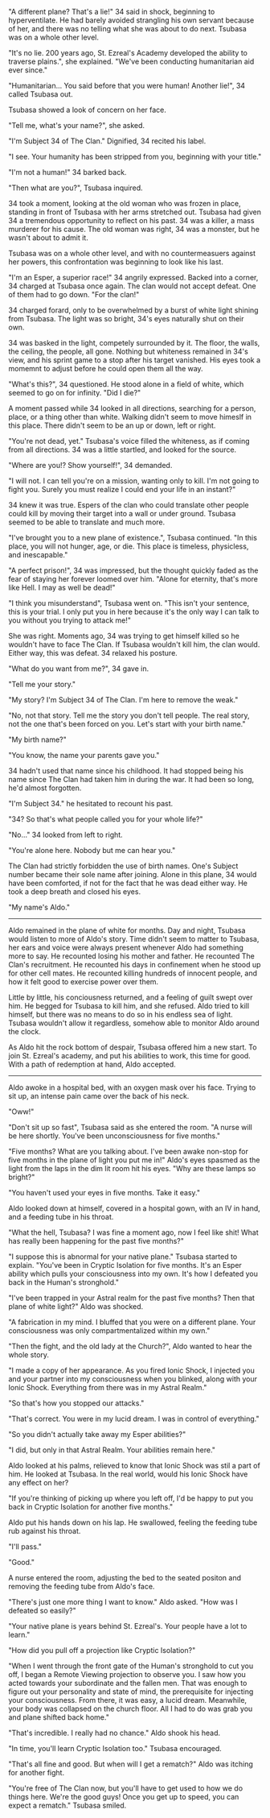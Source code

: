 "A different plane? That's a lie!" 34 said in shock, beginning to hyperventilate. He had barely avoided strangling his own servant because of her, and there was no telling what she was about to do next. Tsubasa was on a whole other level.

"It's no lie. 200 years ago, St. Ezreal's Academy developed the ability to traverse plains.", she explained. "We've been conducting humanitarian aid ever since."

"Humanitarian... You said before that you were human! Another lie!", 34 called Tsubasa out.

Tsubasa showed a look of concern on her face.

"Tell me, what's your name?", she asked.

"I'm Subject 34 of The Clan." Dignified, 34 recited his label.

"I see. Your humanity has been stripped from you, beginning with your title."

"I'm not a human!" 34 barked back.

"Then what are you?", Tsubasa inquired.

34 took a moment, looking at the old woman who was frozen in place, standing in front of Tsubasa with her arms stretched out. Tsubasa had given 34 a tremendous opportunity to reflect on his past. 34 was a killer, a mass murderer for his cause. The old woman was right, 34 was a monster, but he wasn't about to admit it.

Tsubasa was on a whole other level, and with no countermeasuers against her powers, this confrontation was beginning to look like his last.

"I'm an Esper, a superior race!" 34 angrily expressed. Backed into a corner, 34 charged at Tsubasa once again. The clan would not accept defeat. One of them had to go down. "For the clan!"

34 charged forard, only to be overwhelmed by a burst of white light shining from Tsubasa. The light was so bright, 34's eyes naturally shut on their own.

34 was basked in the light, competely surrounded by it. The floor, the walls, the ceiling, the people, all gone. Nothing but whiteness remained in 34's view, and his sprint game to a stop after his target vanished. His eyes took a momemnt to adjust before he could open them all the way.

"What's this?", 34 questioned. He stood alone in a field of white, which seemed to go on for infinity. "Did I die?"

A moment passed while 34 looked in all directions, searching for a person, place, or a thing other than white. Walking didn't seem to move himeslf in this place. There didn't seem to be an up or down, left or right.

"You're not dead, yet." Tsubasa's voice filled the whiteness, as if coming from all directions. 34 was a little startled, and looked for the source.

"Where are you!? Show yourself!", 34 demanded.

"I will not. I can tell you're on a mission, wanting only to kill. I'm not going to fight you. Surely you must realize I could end your life in an instant?" 

34 knew it was true. Espers of the clan who could translate other people could kill by moving their target into a wall or under ground. Tsubasa seemed to be able to translate and much more.

"I've brought you to a new plane of existence.", Tsubasa continued. "In this place, you will not hunger, age, or die. This place is timeless, physicless, and inescapable."

"A perfect prison!", 34 was impressed, but the thought quickly faded as the fear of staying her forever loomed over him. "Alone for eternity, that's more like Hell. I may as well be dead!"

"I think you misunderstand", Tsubasa went on. "This isn't your sentence, this is your trial. I only put you in here because it's the only way I can talk to you without you trying to attack me!"

She was right. Moments ago, 34 was trying to get himself killed so he wouldn't have to face The Clan. If Tsubasa wouldn't kill him, the clan would. Either way, this was defeat. 34 relaxed his posture.

"What do you want from me?", 34 gave in.

"Tell me your story."

"My story? I'm Subject 34 of The Clan. I'm here to remove the weak."

"No, not that story. Tell me the story you don't tell people. The real story, not the one that's been forced on you. Let's start with your birth name."

"My birth name?"

"You know, the name your parents gave you."

34 hadn't used that name since his childhood. It had stopped being his name since The Clan had taken him in during the war. It had been so long, he'd almost forgotten.

"I'm Subject 34." he hesitated to recount his past.

"34? So that's what people called you for your whole life?"

"No..." 34 looked from left to right.

"You're alone here. Nobody but me can hear you."

The Clan had strictly forbidden the use of birth names. One's Subject number became their sole name after joining. Alone in this plane, 34 would have been comforted, if not for the fact that he was dead either way. He took a deep breath and closed his eyes.

"My name's Aldo."

---

Aldo remained in the plane of white for months. Day and night, Tsubasa would listen to more of Aldo's story. Time didn't seem to matter to Tsubasa, her ears and voice were always present whenever Aldo had something more to say. He recounted losing his mother and father. He recounted The Clan's recruitment. He recounted his days in confinement when he stood up for other cell mates. He recounted killing hundreds of innocent people, and how it felt good to exercise power over them.

Little by little, his conciousness returned, and a feeling of guilt swept over him. He begged for Tsubasa to kill him, and she refused. Aldo tried to kill himself, but there was no means to do so in his endless sea of light. Tsubasa wouldn't allow it regardless, somehow able to monitor Aldo around the clock.

As Aldo hit the rock bottom of despair, Tsubasa offered him a new start. To join St. Ezreal's academy, and put his abilities to work, this time for good. With a path of redemption at hand, Aldo accepted.

---

Aldo awoke in a hospital bed, with an oxygen mask over his face. Trying to sit up, an intense pain came over the back of his neck.

"Oww!"

"Don't sit up so fast", Tsubasa said as she entered the room. "A nurse will be here shortly. You've been unconsciousness for five months."

"Five months? What are you talking about. I've been awake non-stop for five months in the plane of light you put me in!" Aldo's eyes spasmed as the light from the laps in the dim lit room hit his eyes. "Why are these lamps so bright?"

"You haven't used your eyes in five months. Take it easy."

Aldo looked down at himself, covered in a hospital gown, with an IV in hand, and a feeding tube in his throat.

"What the hell, Tsubasa? I was fine a moment ago, now I feel like shit! What has really been happening for the past five months?"

"I suppose this is abnormal for your native plane." Tsubasa started to explain. "You've been in Cryptic Isolation for five months. It's an Esper ability which pulls your consciousness into my own. It's how I defeated you back in the Human's stronghold."

"I've been trapped in your Astral realm for the past five months? Then that plane of white light?" Aldo was shocked.

"A fabrication in my mind. I bluffed that you were on a different plane. Your consciousness was only compartmentalized within my own."

"Then the fight, and the old lady at the Church?", Aldo wanted to hear the whole story.

"I made a copy of her appearance. As you fired Ionic Shock, I injected you and your partner into my consciousness when you blinked, along with your Ionic Shock. Everything from there was in my Astral Realm."

"So that's how you stopped our attacks."

"That's correct. You were in my lucid dream. I was in control of everything."

"So you didn't actually take away my Esper abilities?"

"I did, but only in that Astral Realm. Your abilities remain here."

Aldo looked at his palms, relieved to know that Ionic Shock was stil a part of him. He looked at Tsubasa. In the real world, would his Ionic Shock have any effect on her?

"If you're thinking of picking up where you left off, I'd be happy to put you back in Cryptic Isolation for another five months."

Aldo put his hands down on his lap. He swallowed, feeling the feeding tube rub against his throat.

"I'll pass."

"Good."

A nurse entered the room, adjusting the bed to the seated positon and removing the feeding tube from Aldo's face.

"There's just one more thing I want to know." Aldo asked. "How was I defeated so easily?"

"Your native plane is years behind St. Ezreal's. Your people have a lot to learn."

"How did you pull off a projection like Cryptic Isolation?"

"When I went through the front gate of the Human's stronghold to cut you off, I began a Remote Viewing projection to observe you. I saw how you acted towards your subordinate and the fallen men. That was enough to figure out your personality and state of mind, the prerequisite for injecting your consciousness. From there, it was easy, a lucid dream. Meanwhile, your body was collapsed on the church floor. All I had to do was grab you and plane shifted back home."

"That's incredible. I really had no chance." Aldo shook his head.

"In time, you'll learn Cryptic Isolation too." Tsubasa encouraged.

"That's all fine and good. But when will I get a rematch?" Aldo was itching for another fight.

"You're free of The Clan now, but you'll have to get used to how we do things here. We're the good guys! Once you get up to speed, you can expect a rematch." Tsubasa smiled.
